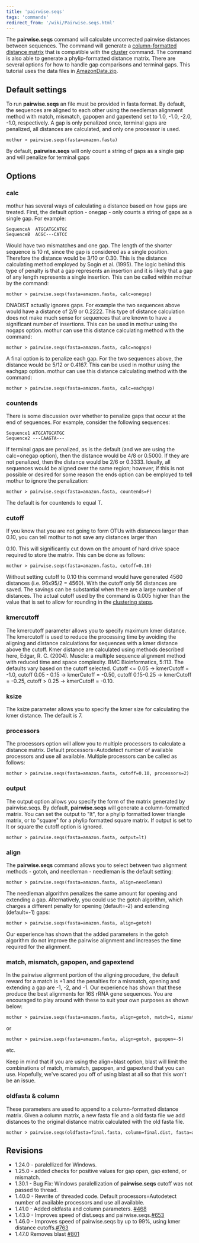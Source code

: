 ```yaml
---
title: 'pairwise.seqs'
tags: 'commands'
redirect_from: '/wiki/Pairwise.seqs.html'
---
```

The **pairwise.seqs** command will calculate
uncorrected pairwise distances between sequences. The command will
generate a [column-formatted distance
matrix](/wiki/column-formatted_distance_matrix) that is compatible
with the [cluster](/wiki/cluster) command. The command is also able
to generate a phylip-formatted distance matrix. There are several
options for how to handle gap comparisons and terminal gaps. This
tutorial uses the data files in [
AmazonData.zip](https://mothur.s3.us-east-2.amazonaws.com/wiki/amazondata.zip).


## Default settings

To run **pairwise.seqs** an file must be provided in fasta format. By
default, the sequences are aligned to each other using the needleman
alignment method with match, mismatch, gapopen and gapextend set to 1.0,
-1.0, -2.0, -1.0, respectively. A gap is only penalized once, terminal
gaps are penalized, all distances are calculated, and only one processor
is used.

    mothur > pairwise.seqs(fasta=amazon.fasta)

By default, **pairwise.seqs** will only count a string of gaps as a single
gap and will penalize for terminal gaps

## Options

### calc

mothur has several ways of calculating a distance based on how gaps are
treated. First, the default option - onegap - only counts a string of
gaps as a single gap. For example:

    SequenceA  ATGCATGCATGC
    SequenceB  ACGC---CATCC

Would have two mismatches and one gap. The length of the shorter
sequence is 10 nt, since the gap is considered as a single position.
Therefore the distance would be 3/10 or 0.30. This is the distance
calculating method employed by Sogin et al. (1995). The logic behind
this type of penalty is that a gap represents an insertion and it is
likely that a gap of any length represents a single insertion. This can
be called within mothur by the command:

    mothur > pairwise.seqs(fasta=amazon.fasta, calc=onegap)

DNADIST actually ignores gaps. For example the two sequences above would
have a distance of 2/9 or 0.2222. This type of distance calculation does
not make much sense for sequences that are known to have a significant
number of insertions. This can be used in mothur using the nogaps
option. mothur can use this distance calculating method with the
command:

    mothur > pairwise.seqs(fasta=amazon.fasta, calc=nogaps)

A final option is to penalize each gap. For the two sequences above, the
distance would be 5/12 or 0.4167. This can be used in mothur using the
eachgap option. mothur can use this distance calculating method with the
command:

    mothur > pairwise.seqs(fasta=amazon.fasta, calc=eachgap)

### countends

There is some discussion over whether to penalize gaps that occur at the
end of sequences. For example, consider the following sequences:

    Sequence1 ATGCATGCATGC
    Sequence2 ---CAAGTA---

If terminal gaps are penalized, as is the default (and we are using the
calc=onegap option), then the distance would be 4/8 or 0.5000. If they
are not penalized, then the distance would be 2/6 or 0.3333. Ideally,
all sequences would be aligned over the same region; however, if this is
not possible or desired for some reason the ends option can be employed
to tell mothur to ignore the penalization:

    mothur > pairwise.seqs(fasta=amazon.fasta, countends=F)

The default is for countends to equal T.

### cutoff

If you know that you are not going to form OTUs with distances larger
than 0.10, you can tell mothur to not save any distances larger than

0\.10. This will significantly cut down on the amount of hard drive space
required to store the matrix. This can be done as follows:

    mothur > pairwise.seqs(fasta=amazon.fasta, cutoff=0.10)

Without setting cutoff to 0.10 this command would have generated 4560
distances (i.e. 96x95/2 = 4560). With the cutoff only 56 distances are
saved. The savings can be substantial when there are a large number of
distances. The actual cutoff used by the command is 0.005 higher than
the value that is set to allow for rounding in the [ clustering
steps](/wiki/cluster#precision).

### kmercutoff
The kmercutoff parameter allows you to specify maximum kmer distance. The kmercutoff is used to reduce the processing time by avoiding the aligning and distance calculations for sequences with a kmer distance above the cutoff. Kmer distance are calculated using methods described here, Edgar, R. C. (2004). Muscle: a multiple sequence alignment method with reduced time and space complexity. BMC Bioinformatics, 5:113. The defaults vary based on the cutoff selected. 
Cutoff <= 0.05 -> kmerCutoff = -1.0, cutoff 0.05 - 0.15 -> kmerCutoff = -0.50, cutoff 0.15-0.25 -> kmerCutoff = -0.25, cutoff > 0.25 -> kmerCutoff = -0.10.

### ksize
The ksize parameter allows you to specify the kmer size for calculating the kmer distance.  The default is 7.

### processors

The processors option will allow you to multiple processors to calculate
a distance matrix. Default processors=Autodetect number of available
processors and use all available. Multiple processors can be called as
follows:

    mothur > pairwise.seqs(fasta=amazon.fasta, cutoff=0.10, processors=2)

### output

The output option allows you specify the form of the matrix generated by
pairwise.seqs. By default, **pairwise.seqs** will generate a
column-formatted matrix. You can set the output to "lt", for a phylip
formatted lower triangle matrix, or to "square" for a phylip formatted
square matrix. If output is set to lt or square the cutoff option is
ignored.

    mothur > pairwise.seqs(fasta=amazon.fasta, output=lt)

### align

The **pairwise.seqs** command allows you to select between two alignment
methods - gotoh, and needleman - needleman is the default
setting:

    mothur > pairwise.seqs(fasta=amazon.fasta, align=needleman)

The needleman algorithm penalizes the same amount for opening and
extending a gap. Alternatively, you could use the gotoh algorithm, which
charges a different penalty for opening (default=-2) and extending
(default=-1) gaps:

    mothur > pairwise.seqs(fasta=amazon.fasta, align=gotoh)

Our experience has shown that the added parameters in the gotoh
algorithm do not improve the pairwise alignment and increases the time
required for the alignment. 

### match, mismatch, gapopen, and gapextend

In the pairwise alignment portion of the aligning procedure, the default
reward for a match is +1 and the penalties for a mismatch, opening and
extending a gap are -1, -2, and -1. Our experience has shown that these
produce the best alignments for 16S rRNA gene sequences. You are
encouraged to play around with these to suit your own purposes as shown
below:

    mothur > pairwise.seqs(fasta=amazon.fasta, align=gotoh, match=1, mismatch=-3)

or

    mothur > pairwise.seqs(fasta=amazon.fasta, align=gotoh, gapopen=-5)

etc.

Keep in mind that if you are using the align=blast option, blast will
limit the combinations of match, mismatch, gapopen, and gapextend that
you can use. Hopefully, we've scared you off of using blast at all so
that this won't be an issue.

### oldfasta & column

These parameters are used to append to a column-formatted distance
matrix. Given a column matrix, a new fasta file and a old fasta file we
add distances to the original distance matrix calculated with the old
fasta file.

    mothur > pairwise.seqs(oldfasta=final.fasta, column=final.dist, fasta=amazon.fasta) 

## Revisions

-   1.24.0 - paralellized for Windows.
-   1.25.0 - added checks for positive values for gap open, gap extend,
    or mismatch.
-   1.30.1 - Bug Fix: Windows paralellization of **pairwise.seqs** cutoff
    was not passed to thread.
-   1.40.0 - Rewrite of threaded code. Default processors=Autodetect
    number of available processors and use all available.
-   1.41.0 - Added oldfasta and column parameters.
    [\#468](https://github.com/mothur/mothur/issues/468)
-   1.43.0 - Improves speed of dist.seqs and
    pairwise.seqs.[\#653](https://github.com/mothur/mothur/issues/653)
-   1.46.0 - Improves speed of pairwise.seqs by up to 99%, using kmer distance cutoffs.[\#763](https://github.com/mothur/mothur/issues/763)
-   1.47.0 Removes blast [\#801](https://github.com/mothur/mothur/issues/801)

